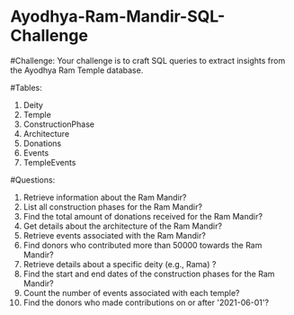 # Ayodhya-Ram-Mandir-SQL-Challenge

#Challenge:
Your challenge is to craft SQL queries to extract insights from the Ayodhya Ram Temple database.

#Tables: 
1. Deity
2. Temple
3. ConstructionPhase
4. Architecture
5. Donations
6. Events
7. TempleEvents

#Questions: 
1) Retrieve information about the Ram Mandir?
2) List all construction phases for the Ram Mandir?
3) Find the total amount of donations received for the Ram Mandir?
4) Get details about the architecture of the Ram Mandir?
5) Retrieve events associated with the Ram Mandir?
6) Find donors who contributed more than 50000 towards the Ram Mandir?
7) Retrieve details about a specific deity (e.g., Rama) ?
8) Find the start and end dates of the construction phases for the Ram Mandir?
9) Count the number of events associated with each temple?
10) Find the donors who made contributions on or after '2021-06-01'?
